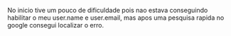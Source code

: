 No inicio tive um pouco de dificuldade pois nao estava conseguindo habilitar o meu user.name e user.email,
mas apos uma pesquisa rapida no google consegui localizar o erro.